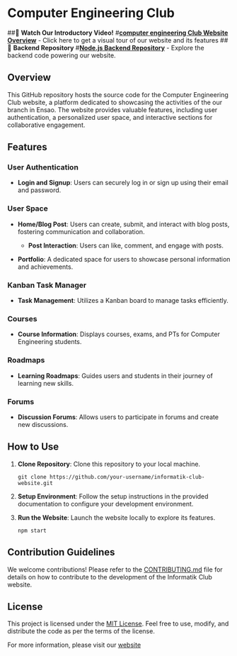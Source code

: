 # Computer Engineering Club
##🎥 **Watch Our Introductory Video!**
 #[**computer engineering Club Website Overview**](https://drive.google.com/file/d/1mB8yCyDIW0hmsddBERKqlOuYoid5NjU9/view?usp=drivesdk) - Click here to get a visual tour of our website and its features
##🔧 **Backend Repository**
#[**Node.js Backend Repository**](https://github.com/hamzakhribech/backend-Computer-Engineering-Club) - Explore the backend code powering our website.
## Overview
This GitHub repository hosts the source code for the Computer Engineering Club website, a platform dedicated to showcasing the activities of the our branch in Ensao. The website provides valuable features, including user authentication, a personalized user space, and interactive sections for collaborative engagement.

## Features

### User Authentication
- **Login and Signup**: Users can securely log in or sign up using their email and password.

### User Space
- **Home/Blog Post**: Users can create, submit, and interact with blog posts, fostering communication and collaboration.
  - **Post Interaction**: Users can like, comment, and engage with posts.

- **Portfolio**: A dedicated space for users to showcase personal information and achievements.

### Kanban Task Manager
- **Task Management**: Utilizes a Kanban board to manage tasks efficiently.

### Courses
- **Course Information**: Displays courses, exams, and PTs for Computer Engineering students.

### Roadmaps
- **Learning Roadmaps**: Guides users and students in their journey of learning new skills.

### Forums
- **Discussion Forums**: Allows users to participate in forums and create new discussions.

## How to Use
1. **Clone Repository**: Clone this repository to your local machine.
   ```
   git clone https://github.com/your-username/informatik-club-website.git
   ```

2. **Setup Environment**: Follow the setup instructions in the provided documentation to configure your development environment.

3. **Run the Website**: Launch the website locally to explore its features.
   ```
   npm start
   ```

## Contribution Guidelines
We welcome contributions! Please refer to the [CONTRIBUTING.md](CONTRIBUTING.md) file for details on how to contribute to the development of the Informatik Club website.

## License
This project is licensed under the [MIT License](LICENSE). Feel free to use, modify, and distribute the code as per the terms of the license.

For more information, please visit our [website](https://informatik-club.example.com)
